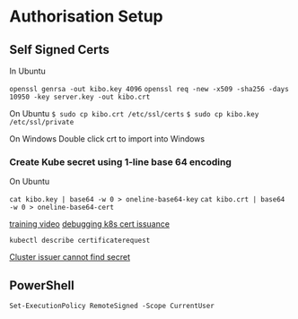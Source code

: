 # Authorisation Setup

## Self Signed Certs

In Ubuntu

```openssl genrsa -out kibo.key 4096```
```openssl req -new -x509 -sha256 -days 10950 -key server.key -out kibo.crt  ```

On Ubuntu
```$ sudo cp kibo.crt /etc/ssl/certs```
```$ sudo cp kibo.key /etc/ssl/private```

On Windows
Double click crt to import into Windows

### Create Kube secret using 1-line base 64 encoding

On Ubuntu

```cat kibo.key | base64 -w 0 > oneline-base64-key```
```cat kibo.crt | base64 -w 0 > oneline-base64-cert```

[training video](https://github.com/ChristianLempa/videos/tree/main/self-signed-certificates-in-kubernetes)
[debugging k8s cert issuance](https://cert-manager.io/docs/troubleshooting/)

```kubectl describe certificaterequest```

[Cluster issuer cannot find secret](https://github.com/cert-manager/cert-manager/issues/2352)

## PowerShell

```Set-ExecutionPolicy RemoteSigned -Scope CurrentUser```
